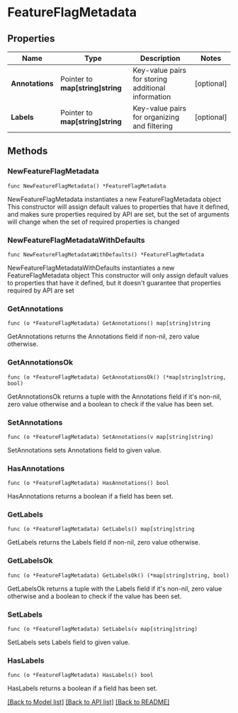 # FeatureFlagMetadata

## Properties

Name | Type | Description | Notes
------------ | ------------- | ------------- | -------------
**Annotations** | Pointer to **map[string]string** | Key-value pairs for storing additional information | [optional] 
**Labels** | Pointer to **map[string]string** | Key-value pairs for organizing and filtering | [optional] 

## Methods

### NewFeatureFlagMetadata

`func NewFeatureFlagMetadata() *FeatureFlagMetadata`

NewFeatureFlagMetadata instantiates a new FeatureFlagMetadata object
This constructor will assign default values to properties that have it defined,
and makes sure properties required by API are set, but the set of arguments
will change when the set of required properties is changed

### NewFeatureFlagMetadataWithDefaults

`func NewFeatureFlagMetadataWithDefaults() *FeatureFlagMetadata`

NewFeatureFlagMetadataWithDefaults instantiates a new FeatureFlagMetadata object
This constructor will only assign default values to properties that have it defined,
but it doesn't guarantee that properties required by API are set

### GetAnnotations

`func (o *FeatureFlagMetadata) GetAnnotations() map[string]string`

GetAnnotations returns the Annotations field if non-nil, zero value otherwise.

### GetAnnotationsOk

`func (o *FeatureFlagMetadata) GetAnnotationsOk() (*map[string]string, bool)`

GetAnnotationsOk returns a tuple with the Annotations field if it's non-nil, zero value otherwise
and a boolean to check if the value has been set.

### SetAnnotations

`func (o *FeatureFlagMetadata) SetAnnotations(v map[string]string)`

SetAnnotations sets Annotations field to given value.

### HasAnnotations

`func (o *FeatureFlagMetadata) HasAnnotations() bool`

HasAnnotations returns a boolean if a field has been set.

### GetLabels

`func (o *FeatureFlagMetadata) GetLabels() map[string]string`

GetLabels returns the Labels field if non-nil, zero value otherwise.

### GetLabelsOk

`func (o *FeatureFlagMetadata) GetLabelsOk() (*map[string]string, bool)`

GetLabelsOk returns a tuple with the Labels field if it's non-nil, zero value otherwise
and a boolean to check if the value has been set.

### SetLabels

`func (o *FeatureFlagMetadata) SetLabels(v map[string]string)`

SetLabels sets Labels field to given value.

### HasLabels

`func (o *FeatureFlagMetadata) HasLabels() bool`

HasLabels returns a boolean if a field has been set.


[[Back to Model list]](../README.md#documentation-for-models) [[Back to API list]](../README.md#documentation-for-api-endpoints) [[Back to README]](../README.md)


